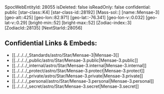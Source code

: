 ﻿---
location:
- -76.341
- -82.971
- 425
tags:
- astro/Star
type: Star
---

SpocWebEntityId: 28055
isDeleted: false
isReadOnly: false
confidential: public
[star-class::K4]
[star-class-id::28192]
[Mass-sol::]
[name::Mensae-3]
[geo-alt::425]
[geo-lon::82.971]
[geo-lat::-76.341]
[geo-lon-v::0.032]
[geo-lat-v::0.29]
[bright-min::52]
[bright-max::52]
[Zodiac-index::3]
[ZodiacId::28135]
[NextStarId::28056]



## Confidential Links & Embeds: 
- [[../../../_Standards/astro/Star/Mensae-3|Mensae-3]] 
- [[../../../_public/astro/Star/Mensae-3.public|Mensae-3.public]] 
- [[../../../_internal/astro/Star/Mensae-3.internal|Mensae-3.internal]] 
- [[../../../_protect/astro/Star/Mensae-3.protect|Mensae-3.protect]] 
- [[../../../_private/astro/Star/Mensae-3.private|Mensae-3.private]] 
- [[../../../_personal/astro/Star/Mensae-3.personal|Mensae-3.personal]] 
- [[../../../_secret/astro/Star/Mensae-3.secret|Mensae-3.secret]] 
